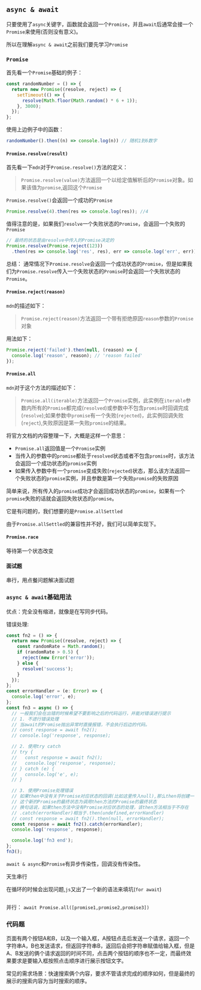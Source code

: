 ## `async & await`
只要使用了`async`关键字，函数就会返回一个`Promise`，并且`await`后通常会接一个`Promise`来使用(否则没有意义)。

所以在理解`async & await`之前我们要先学习`Promise`
### `Promise`
首先看一个`Promise`基础的例子：  
```typescript
const randomNumber = () => {
  return new Promise((resolve, reject) => {
    setTimeout(() => {
      resolve(Math.floor(Math.random() * 6 + 1));
    }, 3000);
  });
};
```
使用上边例子中的函数：  
```typescript
randomNumber().then((n) => console.log(n)) // 随机1到6数字
```
#### `Promise.resolve(result)`
首先看一下`mdn`对于`Promise.resolve()`方法的定义：
> `Promise.resolve(value)`方法返回一个以给定值解析后的`Promise`对象。如果该值为`promise`,返回这个`Promise`

`Promise.resolve()`会返回一个成功的`Promise`
```typescript
Promise.resolve(4).then(res => console.log(res)); //4
```

值得注意的是，如果我们`resolve`一个失败状态的`Promise`，会返回一个失败的`Promise`
```typescript
// 最终的状态是由resolve中传入的Promise决定的
Promise.resolve(Promise.reject(123))
  .then(res => console.log('res', res), err => console.log('err', err)); //err 123
```

总结： 通常情况下`Promise.resolve`会返回一个成功状态的`Promise`，但是如果我们为`Promise.resolve`传入一个失败状态的`Promise`时会返回一个失败状态的`Promise`。

#### `Promise.reject(reason)`
`mdn`的描述如下：  
> `Promise.reject(reason)`方法返回一个带有拒绝原因`reason`参数的`Promise`对象

用法如下：  
```typescript
Promise.reject('failed').then(null, (reason) => {
  console.log('reason', reason); // 'reason failed'
});
```

#### `Promise.all`
`mdn`对于这个方法的描述如下：  
> `Promise.all(iterable)`方法返回一个`Promise`实例，此实例在`iterable`参数内所有的`Promise`都完成(`resolved`)或参数中不包含`promise`时回调完成(`resolve`);如果参数中`promise`有一个失败(`rejected`)，此实例回调失败(`reject`),失败原因是第一失败`promise`的结果。

将官方文档的内容整理一下，大概是这样一个意思： 
* `Promise.all`返回值是一个`Promise`实例
* 当传入的参数中的`promise`都处于`resolved`状态或者不包含`promise`时，该方法会返回一个成功状态的`promise`实例
* 如果传入参数中有一个`promise`变成失败(`rejected`)状态，那么该方法返回一个失败状态的`promise`实例，并且参数是第一个失败`promise`的失败原因

简单来说，所有传入的`promise`成功才会返回成功状态的`promise`，如果有一个`promise`失败的话就会返回失败状态的`promise`。


它是有问题的，我们想要的是`Promise.allSettled`

由于`Promise.allSettled`的兼容性并不好，我们可以简单实现下。

#### `Promise.race`
等待第一个状态改变

#### 面试题
串行，用点餐问题解决面试题



### `async & await`基础用法
优点：完全没有缩进，就像是在写同步代码。

错误处理:
```typescript
const fn2 = () => {
  return new Promise((resolve, reject) => {
    const randomRate = Math.random();
    if (randomRate > 0.5) {
      reject(new Error('error'));
    } else {
      resolve('success');
    }
  });
};
const errorHandler = (e: Error) => {
  console.log('error', e);
};
const fn3 = async () => {
  // 一般我们会在出错的时候希望不要影响之后的代码运行，并能对错误进行提示
  // 1. 不进行错误处理
  // 当await的Promise抛出异常时直接报错，不会执行后边的代码。
  // const response = await fn2();
  // console.log('response', response);

  // 2. 使用try catch
  // try {
  //   const response = await fn2();
  //   console.log('response', response);
  // } catch (e) {
  //   console.log('e', e);
  // }

  // 3. 使用Promise处理错误
  // 如果then中没有关于Promise对应状态的回调(比如这里传入null),那么then将创建一个新的没有经过回调函数处理的Promise
  // 这个新的Promise的最终状态为调用then方法的Promise的最终状态
  // 换句话说，如果then方法中没有Promise对应状态的处理，该then方法相当于不存在
  // .catch(errorHandler)相当于.then(undefined,errorHandler)
  // const response = await fn2().then(null, errorHandler);
  const response = await fn2().catch(errorHandler);
  console.log('response', response);

  console.log('fn3 end');
};
fn3();
```

`await & async`和`Promise`有异步传染性，回调没有传染性。

天生串行

在循环的时候会出现问题,`js`又出了一个新的语法来填坑(`for await`) 
```typescript

```

并行： `await Promise.all([promise1,promise2,promise3])`

### 代码题
页面有两个按钮A和B，以及一个输入框，A按钮点击后发送一个请求，返回一个字符串A，B也发送请求，但返回字符串B，返回后会把字符串赋值给输入框，但是A、B发送的俩个请求返回的时间不同，点击两个按钮的顺序也不一定，而最终效果要求是要输入框按照点击顺序进行展示按钮文字。

常见的需求场景：快速搜索俩个内容，要求不管请求完成的顺序如何，但是最终的展示的搜索内容为当时搜索的顺序。
